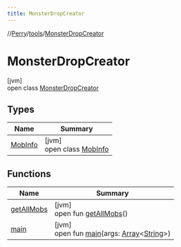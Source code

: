 ```yaml
---
title: MonsterDropCreator
---
```

//[Perry](../../../index.html)/[tools](../index.html)/[MonsterDropCreator](index.html)



# MonsterDropCreator



[jvm]\
open class [MonsterDropCreator](index.html)



## Types


| Name | Summary |
|---|---|
| [MobInfo](-mob-info/index.html) | [jvm]<br>open class [MobInfo](-mob-info/index.html) |


## Functions


| Name | Summary |
|---|---|
| [getAllMobs](get-all-mobs.html) | [jvm]<br>open fun [getAllMobs](get-all-mobs.html)() |
| [main](main.html) | [jvm]<br>open fun [main](main.html)(args: [Array](https://kotlinlang.org/api/latest/jvm/stdlib/kotlin/-array/index.html)&lt;[String](https://docs.oracle.com/javase/8/docs/api/java/lang/String.html)&gt;) |

